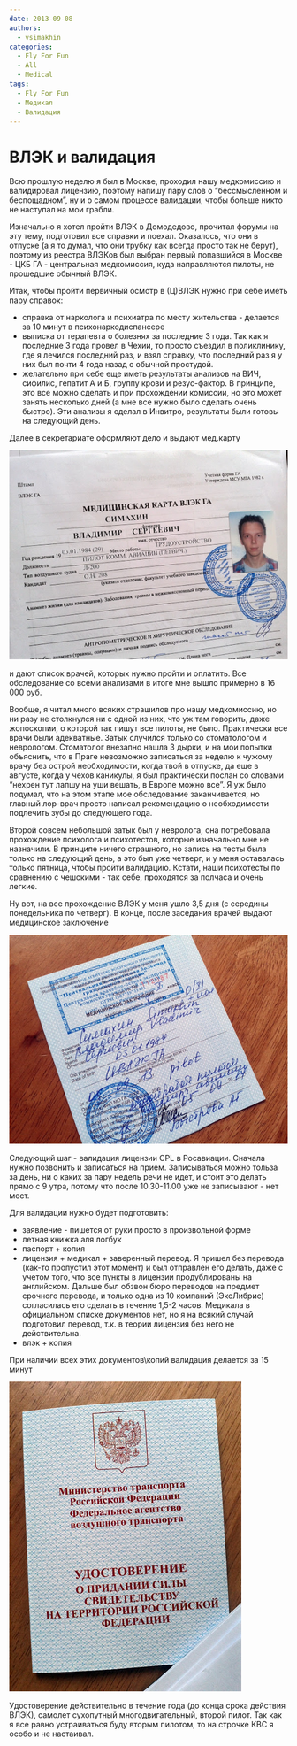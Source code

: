 ```yaml
---
date: 2013-09-08
authors:
  - vsimakhin
categories:
  - Fly For Fun
  - All
  - Medical
tags:
  - Fly For Fun
  - Медикал
  - Валидация
---
```


# ВЛЭК и валидация

Всю прошлую неделю я был в Москве, проходил нашу медкомиссию и валидировал лицензию, поэтому напишу пару слов о “бессмысленном и беспощадном”, ну и о самом процессе валидации, чтобы больше никто не наступал на мои грабли.

Изначально я хотел пройти ВЛЭК в Домодедово, прочитал форумы на эту тему, подготовил все справки и поехал. Оказалось, что они в отпуске (а я то думал, что они трубку как всегда просто так не берут), поэтому из реестра ВЛЭКов был выбран первый попавшийся в Москве - ЦКБ ГА - центральная медкомиссия, куда направляются пилоты, не прошедшие обычный ВЛЭК.

<!-- more -->
Итак, чтобы пройти первичный осмотр в (Ц)ВЛЭК нужно при себе иметь пару справок:

* справка от нарколога и психиатра по месту жительства - делается за 10 минут в психонаркодиспансере
* выписка от терапевта о болезнях за последние 3 года. Так как я последние 3 года провел в Чехии, то просто съездил в поликлинику, где я лечился последний раз, и взял справку, что последний раз я у них был почти 4 года назад с обычной простудой.
* желательно при себе еще иметь результаты анализов на ВИЧ, сифилис, гепатит А и Б, группу крови и резус-фактор. В принципе, это все можно сделать и при прохождении комиссии, но это может занять несколько дней (а мне все нужно было сделать очень быстро). Эти анализы я сделал в Инвитро, результаты были готовы на следующий день.

Далее в секретариате оформляют дело и выдают мед.карту

![](IMG_20130908_161829.jpg)

и дают список врачей, которых нужно пройти и оплатить. Все обследование со всеми анализами в итоге мне вышло примерно в 16 000 руб.

Вообще, я читал много всяких страшилов про нашу медкомиссию, но ни разу не столкнулся ни с одной из них, что уж там говорить, даже жопоскопии, о которой так пишут все пилоты, не было. Практически все врачи были адекватные. Затык случился только со стоматологом и неврологом. Стоматолог внезапно нашла 3 дырки, и на мои попытки объяснить, что в Праге невозможно записаться за неделю к чужому врачу без острой необходимости, когда твой в отпуске, да еще в августе, когда у чехов каникулы, я был практически послан со словами “нехрен тут лапшу на уши вешать, в Европе можно все”. Я уж было подумал, что на этом этапе мое обследование заканчивается, но главный лор-врач просто написал рекомендацию о необходимости подлечить зубы до следующего года.

Второй совсем небольшой затык был у невролога, она потребовала прохождение психолога и психотестов, которые изначально мне не назначили. В принципе ничего страшного, но запись на тесты была только на следующий день, а это был уже четверг, и у меня оставалась только пятница, чтобы пройти валидацию. Кстати, наши психотесты по сравнению с чешскими - так себе, проходятся за полчаса и очень легкие.

Ну вот, на все прохождение ВЛЭК у меня ушло 3,5 дня (с середины понедельника по четверг). В конце, после заседания врачей выдают медицинское заключение

![](IMG_20130908_161135.jpg)

Следующий шаг - валидация лицензии CPL в Росавиации. Сначала нужно позвонить и записаться на прием. Записываться можно тольза за день, ни о каких за пару недель речи не идет, и стоит это делать прямо с 9 утра, потому что после 10.30-11.00 уже не записывают - нет мест.

Для валидации нужно будет подготовить:

* заявление - пишется от руки просто в произвольной форме
* летная книжка аля логбук
* паспорт + копия
* лицензия + медикал + заверенный перевод. Я пришел без перевода (как-то пропустил этот момент) и был отправлен его делать, даже с учетом того, что все пункты в лицензии продублированы на английском. Дальше был обзвон бюро переводов на предмет срочного перевода, и только одна из 10 компаний (ЭксЛибрис) согласилась его сделать в течение 1,5-2 часов. Медикала в официальном списке документов нет, но я на всякий случай подготовил перевод, т.к. в теории лицензия без него не действительна.
* влэк + копия

При наличии всех этих документов\копий валидация делается за 15 минут

![](IMG_20130908_161912.jpg)

Удостоверение действительно в течение года (до конца срока действия ВЛЭК), самолет сухопутный многодвигательный, второй пилот. Так как я все равно устраиваться буду вторым пилотом, то на строчке КВС я особо и не настаивал.